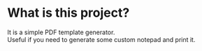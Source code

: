 # What is this project?

It is a simple PDF template generator.\
Useful if you need to generate some custom notepad and print it. 